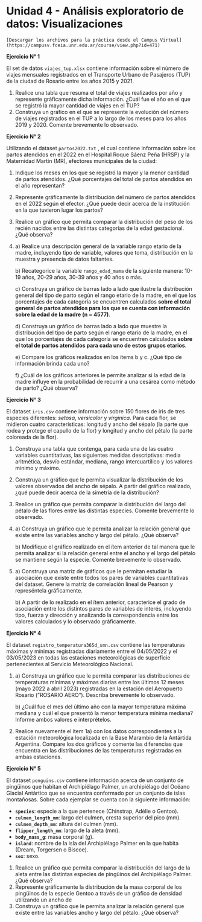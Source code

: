 # Unidad 4 - Análisis exploratorio de datos: Visualizaciones

```{admonition} 📂 Descargar archivos  
[Descargar los archivos para la práctica desde el Campus Virtual](https://campusv.fceia.unr.edu.ar/course/view.php?id=471)
```

**Ejercicio N° 1**

El set de datos `viajes_tup.xlsx` contiene información sobre el número de viajes mensuales registrados en el Transporte Urbano de Pasajeros (TUP) de la ciudad de Rosario entre los años 2015 y 2021.

1. Realice una tabla que resuma el total de viajes realizados por año y represente gráficamente dicha información. ¿Cuál fue el año en el que se registró la mayor cantidad de viajes en el TUP?
2. Construya un gráfico en el que se represente la evolución del número de viajes registrados en el TUP a lo largo de los meses para los años 2019 y 2020. Comente brevemente lo observado.

**Ejercicio N° 2**

Utilizando el dataset `partos2022.txt` , el cual contiene información sobre los partos atendidos en el 2022 en el Hospital Roque Sáenz Peña (HRSP) y la Maternidad Martin (MR), efectores municipales de la ciudad:

1. Indique los meses en los que se registró la mayor y la menor cantidad de partos atendidos. ¿Qué porcentajes del total de partos atendidos en el año representan?
2. Represente gráficamente la distribución del número de partos atendidos en el 2022 según el efector. ¿Qué puede decir acerca de la institución en la que tuvieron lugar los partos?
3. Realice un gráfico que permita comparar la distribución del peso de los recién nacidos entre las distintas categorías de la edad gestacional. ¿Qué observa?
4. a) Realice una descripción general de la variable rango etario de la madre, incluyendo tipo de variable, valores que toma, distribución en la muestra y presencia de datos faltantes.
    
    b) Recategorice la variable `rango_edad_mama` de la siguiente manera: 10-19 años, 20-29 años, 30-39 años y 40 años o más.
    
    c) Construya un gráfico de barras lado a lado que ilustre la distribución general del tipo de parto según el rango etario de la madre, en el que los porcentajes de cada categoría se encuentren calculados **sobre el total general** **de partos atendidos para los que se cuenta con información sobre la edad de la madre (n = 4577)**.
    
    d) Construya un gráfico de barras lado a lado que muestre la distribución del tipo de parto según el rango etario de la madre, en el que los porcentajes de cada categoría se encuentren calculados **sobre el total de partos atendidos para cada uno de estos grupos etarios**.
    
    e) Compare los gráficos realizados en los ítems b y c. ¿Qué tipo de información brinda cada uno?
    
    f) ¿Cuál de los gráficos anteriores le permite analizar si la edad de la madre influye en la probabilidad de recurrir a una cesárea como método de parto? ¿Qué observa?
    

**Ejercicio N° 3**

El dataset `iris.csv` contiene información sobre 150 flores de iris de tres especies diferentes: *setosa*, *versicolor* y *virginica*. Para cada flor, se midieron cuatro características: longitud y ancho del sépalo (la parte que rodea y protege el capullo de la flor) y longitud y ancho del pétalo (la parte coloreada de la flor).

1. Construya una tabla que contenga, para cada una de las cuatro variables cuantitativas, las siguientes medidas descriptivas: media aritmética, desvío estándar, mediana, rango intercuartílico y los valores mínimo y máximo.
2. Construya un gráfico que le permita visualizar la distribución de los valores observados del ancho de sépalo. A partir del gráfico realizado, ¿qué puede decir acerca de la simetría de la distribución?
3. Realice un gráfico que permita comparar la distribución del largo del pétalo de las flores entre las distintas especies. Comente brevemente lo observado.
4. a) Construya un gráfico que le permita analizar la relación general que existe entre las variables ancho y largo del pétalo. ¿Qué observa?
    
    b) Modifique el gráfico realizado en el ítem anterior de tal manera que le permita analizar si la relación general entre el ancho y el largo del pétalo se mantiene según la especie. Comente brevemente lo observado.
    
5. a) Construya una matriz de gráficos que le permitan estudiar la asociación que existe entre todos los pares de variables cuantitativas del dataset. Genere la matriz de correlación lineal de Pearson y represéntela gráficamente.  
    
    b) A partir de lo realizado en el ítem anterior, caracterice el grado de asociación entre los distintos pares de variables de interés, incluyendo tipo, fuerza y dirección y analizando la correspondencia entre los valores calculados y lo observado gráficamente.
    

**Ejercicio N° 4**

El dataset `registro_temperatura365d_smn.csv` contiene las temperaturas máximas y mínimas registradas diariamente entre el 04/05/2022 y el 03/05/2023 en todas las estaciones meteorológicas de superficie pertenecientes al Servicio Meteorológico Nacional.

1. a) Construya un gráfico que le permita comparar las distribuciones de temperaturas mínimas y máximas diarias entre los últimos 12 meses (mayo 2022 a abril 2023) registradas en la estación del Aeropuerto Rosario (”ROSARIO AERO”). Describa brevemente lo observado.
    
    b) ¿Cuál fue el mes del último año con la mayor temperatura máxima mediana y cuál el que presentó la menor temperatura mínima mediana? Informe ambos valores e interprételos.
    
2. Realice nuevamente el ítem 1a) con los datos correspondientes a la estación meteorológica localizada en la Base Marambio de la Antártida Argentina. Compare los dos gráficos y comente las diferencias que encuentra en las distribuciones de las temperaturas registradas en ambas estaciones.

**Ejercicio N° 5**

El dataset `penguins.csv` contiene información acerca de un conjunto de pingüinos que habitan el Archipiélago Palmer, un archipiélago del Océano Glacial Antártico que se encuentra conformado por un conjunto de islas montañosas. Sobre cada ejemplar se cuenta con la siguiente información:

- **`species`**: especie a la que pertenece (Chinstrap, Adélie o Gentoo).
- **`culmen_length_mm`**: largo del culmen, cresta superior del pico (mm).
- **`culmen_depth_mm`**: altura del culmen (mm).
- **`flipper_length_mm`**: largo de la aleta (mm).
- **`body_mass_g`**: masa corporal (g).
- **`island`**: nombre de la isla del Archipiélago Palmer en la que habita (Dream, Torgersen o Biscoe).
- **`sex`**: sexo.

1. Realice un gráfico que permita comparar la distribución del largo de la aleta entre las distintas especies de pingüinos del Archipiélago Palmer. ¿Qué observa?
2. Represente gráficamente la distribución de la masa corporal de los pingüinos de la especie Gentoo a través de un gráfico de densidad utilizando un ancho de 
3. Construya un gráfico que le permita analizar la relación general que existe entre las variables ancho y largo del pétalo. ¿Qué observa?